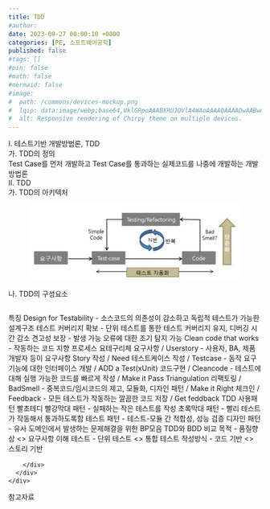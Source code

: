 ```yaml
---
title: TDD
#author: 
date: 2023-09-27 00:00:10 +0800
categories: [PE, 소프트웨어공학]
published: false
#tags: []
#pin: false
#math: false
#mermaid: false
#image:
#  path: /commons/devices-mockup.png
#  lqip: data:image/webp;base64,UklGRpoAAABXRUJQVlA4WAoAAAAQAAAADwAABwAAQUxQSDIAAAARL0AmbZurmr57yyIiqE8oiG0bejIYEQTgqiDA9vqnsUSI6H+oAERp2HZ65qP/VIAWAFZQOCBCAAAA8AEAnQEqEAAIAAVAfCWkAALp8sF8rgRgAP7o9FDvMCkMde9PK7euH5M1m6VWoDXf2FkP3BqV0ZYbO6NA/VFIAAAA
#  alt: Responsive rendering of Chirpy theme on multiple devices.
---
```


<div class="post-wrap">
  <div class="para">
    <div class="para-title">
      I. 테스트기반 개발방법론, TDD
    </div>
    <div class="para-cntnt">
      <div class="para">
        <div class="para-title">
          가. TDD의 정의
        </div>
        <div class="para-cntnt">
            Test Case를 먼저 개발하고 Test Case를 통과하는 실제코드를 나중에 개발하는 개발방법론
        </div>
      </div>
    </div>
  </div>
  
  <div class="para">
    <div class="para-title">
      II. TDD
    </div>
    <div class="para-cntnt">
      <div class="para">
        <div class="para-title">
          가. TDD의 아키텍처
        </div>
        <div class="para-cntnt">
          <figure class="post-figure">
            <img src="/assets/img/posts/TDD.png" alt="TDD">
<!--            <figcaption>Source: Unveiling the Metaverse: Exploring Emerging Trends, Multifaceted Perspectives, and Future Challenges</figcaption>-->
          </figure>
        </div>
      </div>
      <div class="para">
        <div class="para-title">
          나. TDD의 구성요소
        </div>
        <div class="para-cntnt">
          <table class="post-table">
          </table>
          특징
  Design for Testability - 소스코드의 의존성이 감소하고 독립적 테스트가 가능한 설계구조
  테스트 커버리지 확보 - 단위 테스트를 통한 테스트 커버리지 유지, 디버깅 시간 감소
  견고성 보장 - 발생 가능 오류에 대한 조기 탐지 가능
  Clean code that works - 작동하는 코드 지향
프로세스 요테구리체
  요구사항 / Userstory - 사용자, BA, 제품 개발자 등이 요구사항 Story 작성 / Need
  테스트케이스 작성 / Testcase - 동작 요구기능에 대한 인터페이스 개발 / ADD a Test(xUnit)
  코드구현 / Cleancode - 테스트에 대해 실행 가능한 코드를 빠르게 작성 / Make it Pass Triangulation
  리팩토링 / BadSmell - 중복코드/임시코드의 제고, 모듈화, 디자인 패턴 / Make it Right
  체크인 / Feedback - 모든 테스트가 작동하는 깔끔한 코드 저장 / Get feddback
TDD 사용패턴 빨초테디
  빨강막대 패턴 - 실패하는 작은 테스트를 작성
  초록막대 패턴 - 빨리 테스트가 작동해서 통과하도록함
  테스트 패턴 - 테스트-모듈 간 적합성, 성능 검증
  디자인 패턴 - 유사 도메인에서 발생하는 문제해결을 위한 BP모음
TDD와 BDD 비교
  목적 - 품질향상 &lt;&gt; 요구사항 이해
  테스트 - 단위 테스트 &lt;&gt; 통합 테스트
  작성방식 - 코드 기반 &lt;&gt; 스토리 기반

        </div>
      </div>
    </div>
  </div>

  <div class="refr-wrap">
    <div class="refr-title">
        참고자료
    </div>
    <ol class="refr-list">
    <!--    <li>(나현식, 최대선) <a target="_blank" href="https://scienceon.kisti.re.kr/commons/util/originalView.do?cn=JAKO202225948430499&oCn=JAKO202225948430499&dbt=JAKO&journal=NJOU00291864">메타버스 보안 위협 요소 및 대응 방안 검토</a></li>-->
    <!--    <li>(M. Uddin, S. Manickam, H. Ullah, M. Obaidat and A. Dandoush) <a target="_blank" href="https://ieeexplore.ieee.org/abstract/document/10138386">Unveiling the Metaverse: Exploring Emerging Trends, Multifaceted Perspectives, and Future Challenges</a></li>-->
    </ol>
  </div>
</div>
